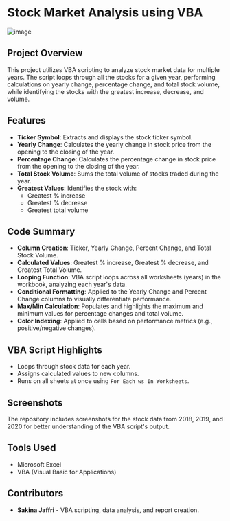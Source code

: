 # Stock Market Analysis using VBA
![image](https://github.com/SakinaJaffri/Module_Challenge2_Stock_Market/assets/146900226/8d518f95-0d74-478b-be97-34baae38fb60)

## Project Overview
This project utilizes VBA scripting to analyze stock market data for multiple years. The script loops through all the stocks for a given year, performing calculations on yearly change, percentage change, and total stock volume, while identifying the stocks with the greatest increase, decrease, and volume.

## Features
- **Ticker Symbol**: Extracts and displays the stock ticker symbol.
- **Yearly Change**: Calculates the yearly change in stock price from the opening to the closing of the year.
- **Percentage Change**: Calculates the percentage change in stock price from the opening to the closing of the year.
- **Total Stock Volume**: Sums the total volume of stocks traded during the year.
- **Greatest Values**: Identifies the stock with:
  - Greatest % increase
  - Greatest % decrease
  - Greatest total volume

## Code Summary
- **Column Creation**: Ticker, Yearly Change, Percent Change, and Total Stock Volume.
- **Calculated Values**: Greatest % increase, Greatest % decrease, and Greatest Total Volume.
- **Looping Function**: VBA script loops across all worksheets (years) in the workbook, analyzing each year's data.
- **Conditional Formatting**: Applied to the Yearly Change and Percent Change columns to visually differentiate performance.
- **Max/Min Calculation**: Populates and highlights the maximum and minimum values for percentage changes and total volume.
- **Color Indexing**: Applied to cells based on performance metrics (e.g., positive/negative changes).

## VBA Script Highlights
- Loops through stock data for each year.
- Assigns calculated values to new columns.
- Runs on all sheets at once using `For Each ws In Worksheets`.

## Screenshots
The repository includes screenshots for the stock data from 2018, 2019, and 2020 for better understanding of the VBA script's output.

## Tools Used
- Microsoft Excel
- VBA (Visual Basic for Applications)

## Contributors
- **Sakina Jaffri** - VBA scripting, data analysis, and report creation.
